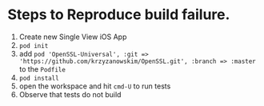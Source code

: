 
# Steps to Reproduce build failure.

1. Create new Single View iOS App
2. `pod init`
3. add `pod 'OpenSSL-Universal', :git => 'https://github.com/krzyzanowskim/OpenSSL.git', :branch => :master` to the `Podfile`
4. `pod install`
5. open the workspace and hit `cmd-U` to run tests
6. Observe that tests do not build
